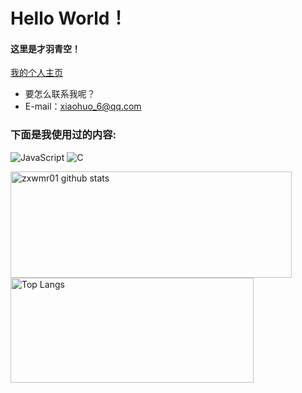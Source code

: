 # Hello World！
#### 这里是才羽青空！
<a href="https://www.zxwmr.top">我的个人主页</a>

- 要怎么联系我呢？
- E-mail：xiaohuo_6@qq.com

### 下面是我使用过的内容:

![JavaScript](https://img.shields.io/badge/-JavaScript-000000?style=flat&logo=JavaScript)
![C](https://img.shields.io/badge/-C-000000?style=flat&logo=C)


  <img align="center" src="https://github-readme-stats.vercel.app/api?username=zxwmr01&hide=prs&count_private=true&show_icons=true&theme=material-palenight" alt="zxwmr01 github stats" width="450px" height="170" /></a>
  <img align="center" src="https://github-readme-stats.vercel.app/api/top-langs/?username=zxwmr01&layout=compact&theme=material-palenight" alt="Top Langs" width="389px" height="168" /></a>
